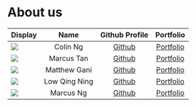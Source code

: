 # About us

Display | Name | Github Profile | Portfolio 
--------|:----:|:--------------:|:---------:
![](https://via.placeholder.com/100.png?text=Photo) | Colin Ng | [Github](https://github.com/Colin386) | [Portfolio](team/Colin386.md)
![](https://via.placeholder.com/100.png?text=Photo) | Marcus Tan | [Github](https://github.com/marcursor) | [Portfolio](team/marcustan.md)
![](https://via.placeholder.com/100.png?text=Photo) | Matthew Gani | [Github](https://github.com/matthewgani) | [Portfolio](team/matthewgani.md)
![](https://via.placeholder.com/100.png?text=Photo) | Low Qing Ning | [Github](https://github.com/ninggggx99) | [Portfolio](team/ninggggx99.md)
![](https://via.placeholder.com/100.png?text=Photo) | Marcus Ng | [Github](https://github.com/Reinbowl) | [Portfolio](team/Reinbowl.md)
